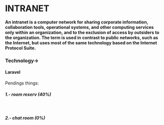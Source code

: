 <h1>INTRANET</H1>
<b>An intranet is a computer network for sharing corporate information, collaboration tools, operational systems, and other computing services only within an organization, and to the exclusion of access by outsiders to the organization. The term is used in contrast to public networks, such as the Internet, but uses most of the same technology based on the Internet Protocol Suite.</b>
<h3>Technology-> <h4>Laravel</h4></h3>

Pendings things:<br> 
<h5>1.- room reserv (40%)</h5><br>
<h5>2.- chat room (0%)</h5><br>

